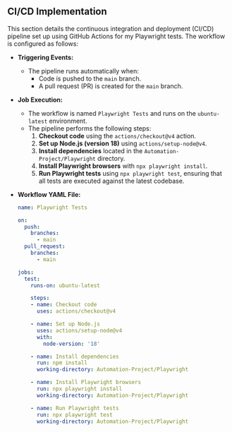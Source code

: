 ## CI/CD Implementation

This section details the continuous integration and deployment (CI/CD) pipeline set up using GitHub Actions for my Playwright tests. The workflow is configured as follows:

- **Triggering Events:**
  - The pipeline runs automatically when:
    - Code is pushed to the `main` branch.
    - A pull request (PR) is created for the `main` branch.
  
- **Job Execution:**
  - The workflow is named `Playwright Tests` and runs on the `ubuntu-latest` environment.
  - The pipeline performs the following steps:
    1. **Checkout code** using the `actions/checkout@v4` action.
    2. **Set up Node.js (version 18)** using `actions/setup-node@v4`.
    3. **Install dependencies** located in the `Automation-Project/Playwright` directory.
    4. **Install Playwright browsers** with `npx playwright install`.
    5. **Run Playwright tests** using `npx playwright test`, ensuring that all tests are executed against the latest codebase.

- **Workflow YAML File:**
  ```yaml
  name: Playwright Tests

  on:
    push:
      branches:
        - main
    pull_request:
      branches:
        - main

  jobs:
    test:
      runs-on: ubuntu-latest

      steps:
      - name: Checkout code
        uses: actions/checkout@v4 

      - name: Set up Node.js
        uses: actions/setup-node@v4  
        with:
          node-version: '18'  

      - name: Install dependencies
        run: npm install
        working-directory: Automation-Project/Playwright

      - name: Install Playwright browsers
        run: npx playwright install
        working-directory: Automation-Project/Playwright

      - name: Run Playwright tests
        run: npx playwright test
        working-directory: Automation-Project/Playwright

